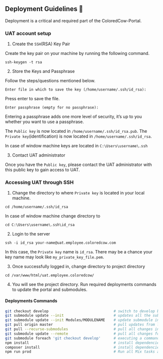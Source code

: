 ## Deployment Guidelines :mag_right:
Deployment is a critical and required part of the ColoredCow-Portal.

### UAT account setup
1. Create the `SSH`(RSA) Key Pair

Create the key pair on your machine by running the following command.
```
ssh-keygen -t rsa
```
2. Store the Keys and Passphrase

Follow the steps/questions mentioned below. 
```
Enter file in which to save the key (/home/username/.ssh/id_rsa):
```
Press enter to save the file.
```
Enter passphrase (empty for no passphrase):
```
Entering a passphrase adds one more level of security, it’s up to you whether you want to use a passphrase.

The `Public key` is now located in ```/home/username/.ssh/id_rsa.pub```. The `Private key`(identification) is now located in ```/home/username/.ssh/id_rsa```.

In case of window machine keys are located in ```C:\Users\username\.ssh```

3. Contact UAT administrator

Once you have the `Public key`, please contact the UAT administrator with this public key to gain access to UAT.

### Accessing UAT through SSH
1. Change the directory to where `Private key` is located in your local machine.
```
cd /home/username/.ssh/id_rsa
```
In case of window machine change directory to 
```
cd C:\Users\username\.ssh\id_rsa
```
2. Login to the server
```
ssh -i id_rsa your-name@uat.employee.coloredcow.com
```
In this case, the `Private key` name is ```id_rsa```. There may be a chance your key name may look like ```my_private_key_file.pem```.

3. Once successfully logged in, change directory to project directory
```
cd /var/www/html/uat.employee.coloredcow/
```
4. You will see the project directory. Run required deployments commands to update the portal and submodules.

#### Deployments Commands

```sh
git checkout develop                              # switch to develop branch
git submodule update --init                       # updates all the submodules
git submodule update --init Modules/MODULENAME    # update submodule individually
git pull origin master                            # pull updates from latest master
git pull --recurse-submodules                     # pull all changes in the portal and submodules
git submodule update --remote                     # pull all changes for the submodules
git submodule foreach 'git checkout develop'      # executing a command on every submodule
npm install                                       # install dependencies
composer install                                  # install dependencies
npm run prod                                      # Run all Mix tasks and minify output...
```